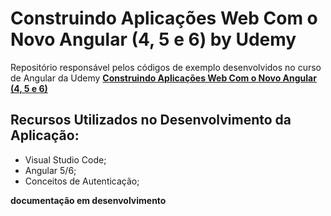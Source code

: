 # Construindo Aplicações Web Com o Novo Angular (4, 5 e 6) by Udemy

Repositório responsável pelos códigos de exemplo desenvolvidos no curso de Angular da Udemy [**Construindo Aplicações Web Com o Novo Angular (4, 5 e 6)**](https://www.udemy.com/angular-pt)

## Recursos Utilizados no Desenvolvimento da Aplicação:

- Visual Studio Code;
- Angular 5/6;
- Conceitos de Autenticação;

**documentação em desenvolvimento**
